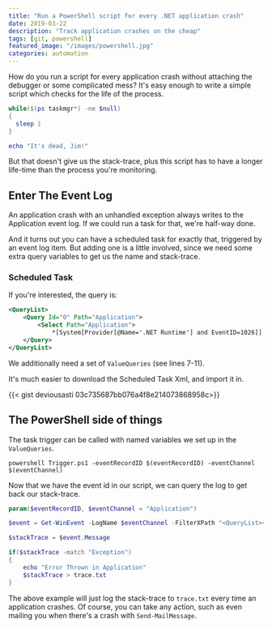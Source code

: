 ```yaml
---
title: "Run a PowerShell script for every .NET application crash"
date: 2019-03-22
description: "Track application crashes on the cheap"
tags: [git, powershell]
featured_image: "/images/powershell.jpg"
categories: automation
---
```


How do you run a script for every application crash without attaching the debugger or some complicated mess? It's easy enough to write a simple script which checks for the life of the process.

```powershell
while($(ps taskmgr*) -ne $null) 
{
  sleep 1  
}

echo "It's dead, Jim!"
```

But that doesn't give us the stack-trace, plus this script has to have a longer life-time than the process you're monitoring.

## Enter The Event Log

An application crash with an unhandled exception always writes to the Application event log. If we could run a task for that, we're half-way done.

And it turns out you can have a scheduled task for exactly that, triggered by an event log item. But adding one is a little involved, since we need some extra query variables to get us the name and stack-trace.

### Scheduled Task

If you're interested, the query is:

```xml
<QueryList>
    <Query Id="0" Path="Application">
        <Select Path="Application">
            *[System[Provider[@Name='.NET Runtime'] and EventID=1026]]	             </Select>
    </Query>
</QueryList>
```

We additionally need a set of `ValueQueries` (see lines 7-11).

It's much easier to download the Scheduled Task Xml, and import it in. 

{{< gist deviousasti 03c735687bb076a4f8e214073868958c>}}

## The PowerShell side of things

The task trigger can be called with named variables we set up in the `ValueQueries`.

```
powershell Trigger.ps1 -eventRecordID $(eventRecordID) -eventChannel $(eventChannel)
```

Now that we have the event id in our script, we can query the log to get back our stack-trace.

```powershell
param($eventRecordID, $eventChannel = "Application")

$event = Get-WinEvent -LogName $eventChannel -FilterXPath "<QueryList><Query Id='0' Path='$eventChannel'><Select Path='$eventChannel'>*[System[(EventRecordID=$eventRecordID)]]</Select></Query></QueryList>"

$stackTrace = $event.Message

if($stackTrace -match "Exception")
{
    echo "Error Thrown in Application" 
    $stackTrace > trace.txt
}
```

The above example will just log the stack-trace to `trace.txt` every time an application crashes. Of course, you can take any action, such as even mailing you when there's a crash with `Send-MailMessage`.



